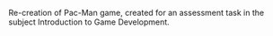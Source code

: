 Re-creation of Pac-Man game, created for an assessment task in the subject Introduction to Game Development.
